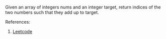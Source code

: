 Given an array of integers nums and an integer target, return indices of the two numbers such that they add up to target.

References:

1.  [Leetcode](https://leetcode.com/problems/two-sum/)
